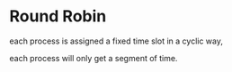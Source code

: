 # Round Robin
each process is assigned a fixed time slot in a cyclic way,

each process will only get a segment of time.

